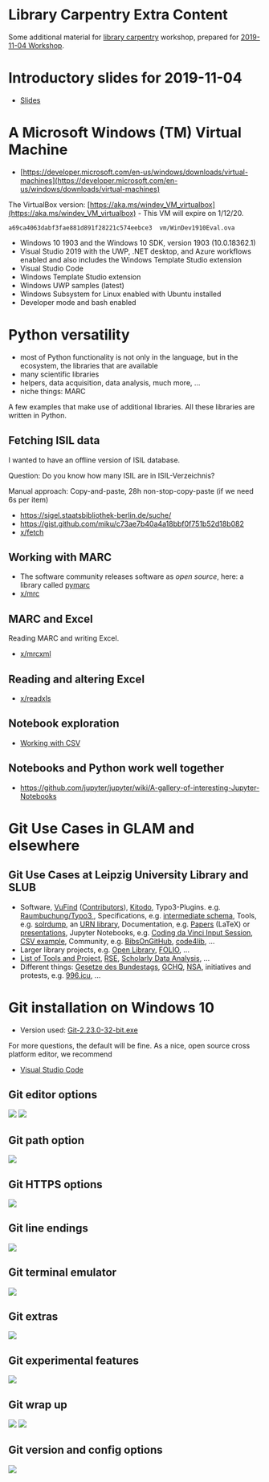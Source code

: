 # Library Carpentry Extra Content

Some additional material for [library carpentry](https://librarycarpentry.org/)
workshop, prepared for [2019-11-04 Workshop](https://ubleipzig.github.io/2019-11-04-leipzig/).

# Introductory slides for 2019-11-04

* [Slides](https://docs.google.com/presentation/d/1ifZE-cZSrZQICVZQWfzcvVdsUhnS0uOgtCdxnpJO3a0/edit#slide=id.p)

# A Microsoft Windows (TM) Virtual Machine

* [https://developer.microsoft.com/en-us/windows/downloads/virtual-machines](https://developer.microsoft.com/en-us/windows/downloads/virtual-machines)

The VirtualBox version:
[https://aka.ms/windev_VM_virtualbox](https://aka.ms/windev_VM_virtualbox) - This VM will expire on 1/12/20.

```
a69ca4063dabf3fae881d891f28221c574eebce3  vm/WinDev1910Eval.ova
```

* Windows 10 1903 and the Windows 10 SDK, version 1903 (10.0.18362.1)
* Visual Studio 2019 with the UWP, .NET desktop, and Azure workflows enabled and also includes the Windows Template Studio extension
* Visual Studio Code
* Windows Template Studio extension
* Windows UWP samples (latest)
* Windows Subsystem for Linux enabled with Ubuntu installed
* Developer mode and bash enabled

# Python versatility

* most of Python functionality is not only in the language, but in the ecosystem, the libraries that are available
* many scientific libraries 
* helpers, data acquisition, data analysis, much more, ...
* niche things: MARC

A few examples that make use of additional libraries. All these libraries are written in Python.

## Fetching ISIL data

I wanted to have an offline version of ISIL database.

Question: Do you know how many ISIL are in ISIL-Verzeichnis?

Manual approach: Copy-and-paste, 28h non-stop-copy-paste (if we need 6s per item)

* https://sigel.staatsbibliothek-berlin.de/suche/
* https://gist.github.com/miku/c73ae7b40a4a18bbf0f751b52d18b082
* [x/fetch](x/fetch)

## Working with MARC

* The software community releases software as *open source*, here: a library called [pymarc](https://github.com/edsu/pymarc)
* [x/mrc](x/mrc)

## MARC and Excel

Reading MARC and writing Excel.

* [x/mrcxml](x/mrcxml)

## Reading and altering Excel

* [x/readxls](x/readxls)

## Notebook exploration

* [Working with CSV](https://github.com/miku/sundaypython/blob/master/notebooks/04%20Working%20with%20CSV.ipynb)

## Notebooks and Python work well together

* https://github.com/jupyter/jupyter/wiki/A-gallery-of-interesting-Jupyter-Notebooks

# Git Use Cases in GLAM and elsewhere

## Git Use Cases at Leipzig University Library and SLUB

* Software, [VuFind](https://github.com/vufind-org/vufind)
  ([Contributors](https://github.com/vufind-org/vufind/graphs/contributors)),
  [Kitodo](https://github.com/kitodo/kitodo-presentation), Typo3-Plugins. e.g.
  [Raumbuchung/Typo3 ](https://github.com/ubleipzig/tx-booking), Specifications,
  e.g. [intermediate schema](https://github.com/ubleipzig/intermediateschema),
  Tools, e.g. [solrdump](https://github.com/ubleipzig/solrdump), an [URN
  library](https://github.com/slub/urnlib), Documentation, e.g.
  [Papers](https://github.com/miku/siskin/blob/master/docs/tr-dilmmf/tr-dilmmf.tex)
  (LaTeX) or [presentations](https://github.com/miku/siskin/blob/master/docs/ai-overview/slides.md), Jupyter Notebooks, e.g. [Coding da Vinci Input Session](https://github.com/miku/sundaypython), [CSV example](https://github.com/miku/sundaypython/blob/master/notebooks/04%20Working%20with%20CSV.ipynb), Community, e.g. [BibsOnGitHub](https://github.com/hbunke/BibsOnGitHub), [code4lib](https://github.com/topics/code4lib), ...
* Larger library projects, e.g. [Open Library](https://github.com/internetarchive/openlibrary), [FOLIO](https://github.com/folio-org), ...
* [List of Tools and Project](https://github.com/ubleipzig/awesome-library), [RSE](https://github.com/ubleipzig/awesome-rse), [Scholarly Data Analysis](https://github.com/napsternxg/awesome-scholarly-data-analysis), ...
* Different things: [Gesetze des
  Bundestags](https://github.com/bundestag/gesetze),
  [GCHQ](https://github.com/gchq),
  [NSA](https://github.com/NationalSecurityAgency/enigma-simulator), initiatives
  and protests, e.g. [996.icu](https://github.com/996icu/996.ICU), ...

# Git installation on Windows 10

* Version used: [Git-2.23.0-32-bit.exe](https://github.com/git-for-windows/git/releases/download/v2.23.0.windows.1/Git-2.23.0-32-bit.exe)

For more questions, the default will be fine. As a nice, open source cross platform editor, we recommend

* [Visual Studio Code](https://code.visualstudio.com/)

## Git editor options

![](static/Git01Editor.png)
![](static/Git02Editor.png)

## Git path option

![](static/Git03Path.png)

## Git HTTPS options

![](static/Git04Transport.png)

## Git line endings

![](static/Git05Endings.png)

## Git terminal emulator

![](static/Git06Emulator.png)

## Git extras

![](static/Git07Extra.png)

## Git experimental features

![](static/Git08Experimental.png)

## Git wrap up

![](static/Git09Completing.png)
![](static/Git10Completing.png)

## Git version and config options

![](static/Git11Version.png)

